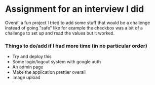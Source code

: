 # Assignment for an interview I did #

Overall a fun project I tried to add some stuff that would be a challenge instead of going "safe" like for example the checkbox was a bit of a challenge to set up and read the values but it worked. 

### Things to do/add if I had more time (in no particular order)
* Try and deploy this
* Some login/logout system with google auth
* An admin page
* Make the application prettier overall
* Image upload
